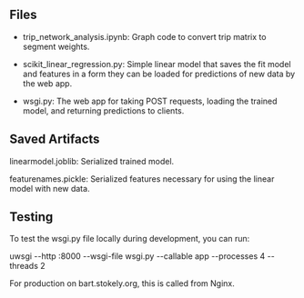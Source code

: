 ## Files

* trip_network_analysis.ipynb: Graph code to convert trip matrix to segment weights.

* scikit_linear_regression.py: Simple linear model that saves the fit model and features in a form they can be loaded for predictions of new data by the web app.

* wsgi.py: The web app for taking POST requests, loading the trained model, and returning predictions to clients.

## Saved Artifacts

linearmodel.joblib: Serialized trained model.

featurenames.pickle: Serialized features necessary for using the linear model with new data.

## Testing

To test the wsgi.py file locally during development, you can run:

uwsgi --http :8000 --wsgi-file wsgi.py --callable app --processes 4 --threads 2

For production on bart.stokely.org, this is called from Nginx.

